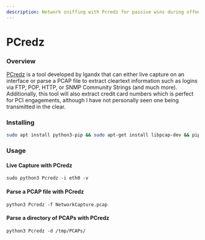 ```yaml
---
description: Network sniffing with Pcredz for passive wins during offensive engagements.
---
```


# PCredz

### Overview

[PCredz](https://github.com/lgandx/PCredz) is a tool developed by lgandx that can either live capture on an interface or parse a PCAP file to extract cleartext information such as logins via FTP, POP, HTTP, or SNMP Community Strings (and much more). Additionally, this tool will also extract credit card numbers which is perfect for PCI engagements, although I have not personally seen one being transmitted in the clear.&#x20;

### Installing

```bash
sudo apt install python3-pip && sudo apt-get install libpcap-dev && pip3 install Cython && pip3 install python-libpcap && git clone https://github.com/lgandx/PCredz

```

### Usage

#### Live Capture with PCredz

`sudo python3 Pcredz -i eth0 -v`

#### Parse a PCAP file with PCredz

`python3 Pcredz -f NetworkCapture.pcap`

#### Parse a directory of PCAPs with PCredz

`python3 Pcredz -d /tmp/PCAPs/`
